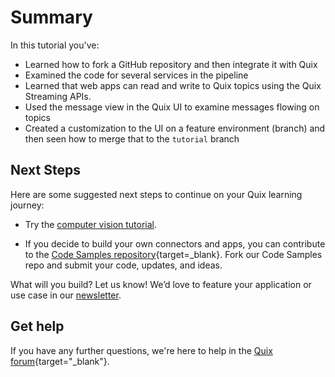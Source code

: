 # Summary

In this tutorial you've:

* Learned how to fork a GitHub repository and then integrate it with Quix
* Examined the code for several services in the pipeline
* Learned that web apps can read and write to Quix topics using the Quix Streaming APIs.
* Used the message view in the Quix UI to examine messages flowing on topics
* Created a customization to the UI on a feature environment (branch) and then seen how to merge that to the `tutorial` branch

## Next Steps

Here are some suggested next steps to continue on your Quix learning journey:

* Try the [computer vision tutorial](../computer-vision/overview.md).

* If you decide to build your own connectors and apps, you can contribute to the [Code Samples repository](https://github.com/quixio/quix-samples){target=_blank}. Fork our Code Samples repo and submit your code, updates, and ideas.

What will you build? Let us know! We’d love to feature your application or use case in our [newsletter](https://www.quix.io/community/).

## Get help

If you have any further questions, we're here to help in the [Quix forum](https://forum.quix.io/){target="_blank"}.
